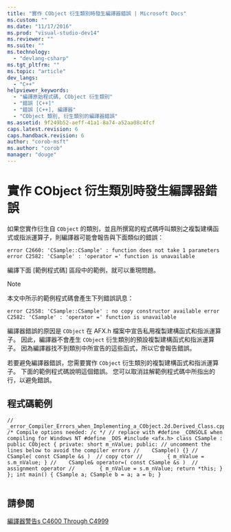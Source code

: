 ```yaml
---
title: "實作 CObject 衍生類別時發生編譯器錯誤 | Microsoft Docs"
ms.custom: ""
ms.date: "11/17/2016"
ms.prod: "visual-studio-dev14"
ms.reviewer: ""
ms.suite: ""
ms.technology: 
  - "devlang-csharp"
ms.tgt_pltfrm: ""
ms.topic: "article"
dev_langs: 
  - "C++"
helpviewer_keywords: 
  - "編譯原始程式碼, CObject 衍生類別"
  - "錯誤 [C++]"
  - "錯誤 [C++], 編譯器"
  - "CObject 類別, 衍生類別的編譯器錯誤"
ms.assetid: 9f249b52-aeff-41a1-8a74-a52aa08c4fcf
caps.latest.revision: 6
caps.handback.revision: 6
author: "corob-msft"
ms.author: "corob"
manager: "douge"
---
```

# 實作 CObject 衍生類別時發生編譯器錯誤
如果您實作衍生自 `CObject` 的類別，並且所撰寫的程式碼呼叫類別之複製建構函式或指派運算子，則編譯器可能會報告與下面類似的錯誤：  
  
```  
error C2660: 'CSample::CSample' : function does not take 1 parameters error C2582: 'CSample' : 'operator =' function is unavailable  
```  
  
 編譯下面 \[範例程式碼\] 區段中的範例，就可以重現問題。  
  
> [!NOTE]
>  本文中所示的範例程式碼會產生下列錯誤訊息：  
  
```  
error C2558: 'CSample::CSample' : no copy constructor available error C2582: 'CSample' : 'operator =' function is unavailable  
```  
  
 編譯器錯誤的原因是 `CObject` 在 AFX.h 檔案中宣告私用複製建構函式和指派運算子。 因此，編譯器不會產生 `CObject` 衍生類別的預設複製建構函式和指派運算子。 因為編譯器找不到類別中所宣告的這些函式，所以它會報告錯誤。  
  
 若要避免編譯器錯誤，您需要實作 `CObject` 衍生類別的複製建構函式和指派運算子。 下面的範例程式碼說明這個錯誤。 您可以取消註解範例程式碼中所指出的行，以避免錯誤。  
  
## 程式碼範例  
  
```  
// _error_Compiler_Errors_when_Implementing_a_CObject.2d.Derived_Class.cpp /* Compile options needed: /c */ // replace with #define _CONSOLE when compiling for Windows NT #define _DOS #include <afx.h> class CSample : public CObject { private: short m_nValue; public: // uncomment the lines below to avoid the compiler errors //    CSample() {} //    CSample( const CSample &s )  // copy ctor //        { m_nValue = s.m_nValue; } //    CSample& operator=( const CSample &s )  // assignment operator //        { m_nValue = s.m_nValue; return *this; } }; int main() { CSample a; CSample b = a; a = b; }  
  
```  
  
## 請參閱  
 [編譯器警告s C4600 Through C4999](../error-messages/compiler-warnings/compiler-warnings-c4600-through-c4799.md)